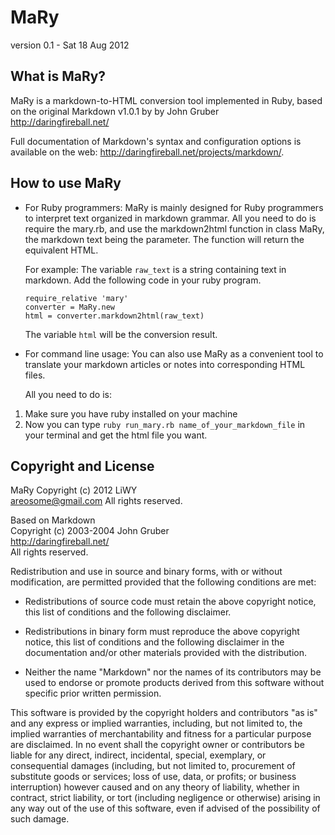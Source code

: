 MaRy
======

version 0.1 - Sat 18 Aug 2012

What is MaRy?
------------
MaRy is a markdown-to-HTML conversion tool implemented in Ruby, 
based on the original Markdown v1.0.1 by by John Gruber   
<http://daringfireball.net/>

Full documentation of Markdown's syntax and configuration options is
available on the web: <http://daringfireball.net/projects/markdown/>.

How to use MaRy
--------------
 - For Ruby programmers:
   MaRy is mainly designed for Ruby programmers to interpret text organized in markdown grammar.
   All you need to do is require the mary.rb, and use the markdown2html function in class MaRy,
   the markdown text being the parameter. The function will return the equivalent HTML.

   For example:
   The variable `raw_text` is a string containing text in markdown.
   Add the following code in your ruby program.


	`require_relative 'mary'`  
	`converter = MaRy.new`  
	`html = converter.markdown2html(raw_text)`


   The variable `html` will be the conversion result.

 - For command line usage:
   You can also use MaRy as a convenient tool to translate your markdown articles or notes into 
   corresponding HTML files.

   All you need to do is:  
  1. Make sure you have ruby installed on your machine  
  2. Now you can type ` ruby run_mary.rb name_of_your_markdown_file ` in your terminal and get the html file you
	     want.


Copyright and License
---------------------

MaRy
Copyright (c) 2012 LiWY   
<areosome@gmail.com>
All rights reserved.

Based on Markdown   
Copyright (c) 2003-2004 John Gruber   
<http://daringfireball.net/>   
All rights reserved.

Redistribution and use in source and binary forms, with or without
modification, are permitted provided that the following conditions are
met:

* Redistributions of source code must retain the above copyright notice,
  this list of conditions and the following disclaimer.

* Redistributions in binary form must reproduce the above copyright
  notice, this list of conditions and the following disclaimer in the
  documentation and/or other materials provided with the distribution.

* Neither the name "Markdown" nor the names of its contributors may
  be used to endorse or promote products derived from this software
  without specific prior written permission.

This software is provided by the copyright holders and contributors "as
is" and any express or implied warranties, including, but not limited
to, the implied warranties of merchantability and fitness for a
particular purpose are disclaimed. In no event shall the copyright owner
or contributors be liable for any direct, indirect, incidental, special,
exemplary, or consequential damages (including, but not limited to,
procurement of substitute goods or services; loss of use, data, or
profits; or business interruption) however caused and on any theory of
liability, whether in contract, strict liability, or tort (including
negligence or otherwise) arising in any way out of the use of this
software, even if advised of the possibility of such damage.
